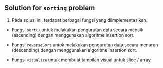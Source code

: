 ## Solution for `sorting` problem

1. Pada solusi ini, terdapat berbagai fungsi yang diimplementasikan.

- Fungsi `sort()` untuk melakukan pengurutan data secara menaik (ascending) dengan menggunakan algoritme insertion sort.

- Fungsi `reverseSort` untuk melakukan pengurutan data secara menurun (descending) dengan menggunakan algoritme insertion sort.

- Fungsi `visualize` untuk membuat tampilan visual untuk slice / array.

